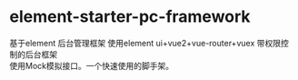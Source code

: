 # element-starter-pc-framework
基于element 后台管理框架
使用element ui+vue2+vue-router+vuex 带权限控制的后台框架  
使用Mock模拟接口。一个快速使用的脚手架。
